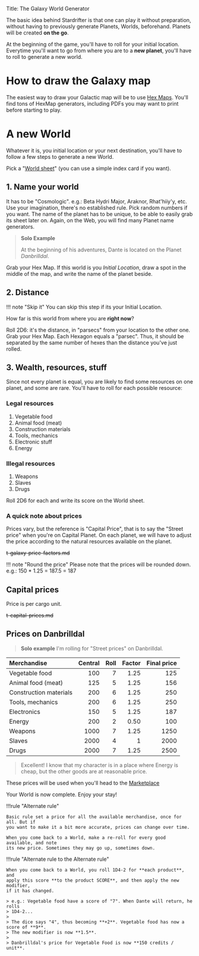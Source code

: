 Title: The Galaxy World Generator


The basic idea behind Stardrifter is that one can play it without preparation,
without having to previously generate Planets, Worlds, beforehand. Planets will
be created **on the go**.

At the beginning of the game, you'll have to roll for your initial location.
Everytime you'll want to go from where you are to a **new planet**, you'll have
to roll to generate a new world.

# How to draw the Galaxy map

The easiest way to draw your Galactic map will be to use [Hex Maps][HexMap].
You'll find tons of HexMap generators, including PDFs you may want to print
before starting to play.

# A new World

Whatever it is, you initial location or your next destination, you'll have to
follow a few steps to generate a new World.

Pick a "[World sheet][world]" (you can use a simple index card if you want).

## 1. Name your world

It has to be "Cosmologic". e.g.: Beta Hydri Major, Araknor, Rhat'hiiy'y, etc.
Use your imagination, there's no established rule. Pick random numbers if you
want. The name of the planet has to be unique, to be able to easily grab its
sheet later on. Again, on the Web, you will find many Planet name generators.

> **Solo Example**
> 
> At the beginning of his adventures, Dante is located on the Planet
> *Danbrilldal*.

Grab your Hex Map. If this world is you *Initial Location*, draw a spot in the
middle of the map, and write the name of the planet beside.

## 2. Distance

!!! note "Skip it"
    You can skip this step if its your Initial Location.

How far is this world from where you are **right now**?

Roll 2D6: it's the distance, in "parsecs" from your location to the other one.
Grab your Hex Map. Each Hexagon equals a "parsec". Thus, it should be separated
by the same number of hexes than the distance you've just rolled.

## 3. Wealth, resources, stuff

Since not every planet is equal, you are likely to find some resources on one
planet, and some are rare. You'll have to roll for each possible resource:

### Legal resources

1. Vegetable food 
2. Animal food (meat)
3. Construction materials
4. Tools, mechanics
5. Electronic stuff
6. Energy

### Illegal resources

1. Weapons
2. Slaves
3. Drugs

Roll 2D6 for each and write its score on the World sheet.

### A quick note about prices

Prices vary, but the reference is "Capital Price", that is to say the "Street price"
when you're on Capital Planet. On each planet, we will have to adjust the price
according to the natural resources available on the planet.

~~t-galaxy-price-factors.md~~


!!! note "Round the price" 
    Please note that the prices will be rounded down. e.g.:
    150 * 1.25 = 187.5 = 187

## Capital prices

Price is per cargo unit.

~~t-capital-prices.md~~


## Prices on Danbrilldal

> **Solo example**
> I'm rolling for "Street prices" on Danbrilldal.
>


| Merchandise                | Central | Roll | Factor | Final price |
|:-------------------------- |--------:|-----:|-------:|------------:|
| Vegetable food             | 100     | 7    | 1.25   | 125         |
| Animal food (meat)         | 125     | 5    | 1.25   | 156         |
| Construction materials     | 200     | 6    | 1.25   | 250         |
| Tools, mechanics           | 200     | 6    | 1.25   | 250         |
| Electronics                | 150     | 5    | 1.25   | 187         |
| Energy                     | 200     | 2    | 0.50   | 100         |
| Weapons                    | 1000    | 7    | 1.25   | 1250        |
| Slaves                     | 2000    | 4    | 1      | 2000        |
| Drugs                      | 2000    | 7    | 1.25   | 2500        |

> Excellent! I know that my character is in a place where Energy is cheap, but
> the other goods are at reasonable price.

These prices will be used when you'll head to the [Marketplace][marketplace]

Your World is now complete. Enjoy your stay!

!!!rule "Alternate rule"

    Basic rule set a price for all the available merchandise, once for all. But if
    you want to make it a bit more accurate, prices can change over time.

    When you come back to a World, make a re-roll for every good available, and note
    its new price. Sometimes they may go up, sometimes down.

!!!rule "Alternate rule to the Alternate rule"
    
    When you come back to a World, you roll 1D4-2 for **each product**, and
    apply this score **to the product SCORE**, and then apply the new modifier,
    if it has changed.

    > e.g.: Vegetable food have a score of "7". When Dante will return, he rolls
    > 1D4-2...
    >
    > The dice says "4", thus becoming **+2**. Vegetable food has now a score of **9**.
    > The new modifier is now **1.5**.
    >
    > Danbrilldal's price for Vegetable Food is now **150 credits / unit**.

[HexMap]: https://en.wikipedia.org/wiki/Hex_map
[marketplace]: ../marketplace/
[world]: ../static/sheets/world.html

